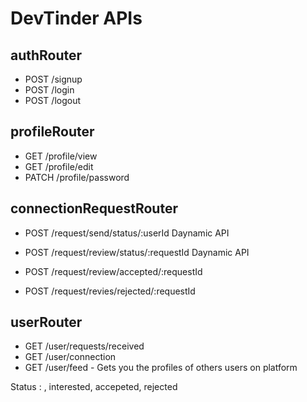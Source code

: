 # DevTinder APIs
## authRouter
- POST /signup
- POST /login
- POST /logout


## profileRouter
- GET /profile/view
- GET /profile/edit
- PATCH /profile/password

## connectionRequestRouter
- POST /request/send/status/:userId         Daynamic API
- POST /request/review/status/:requestId    Daynamic API



- POST /request/review/accepted/:requestId
- POST /request/revies/rejected/:requestId


## userRouter
- GET /user/requests/received
- GET /user/connection
- GET /user/feed - Gets you the profiles of others users on platform


Status :    , interested, accepeted, rejected